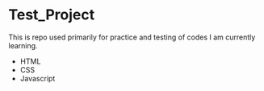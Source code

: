 # Test_Project

This is repo used primarily for practice and testing of codes I am currently learning.

- HTML
- CSS
- Javascript
